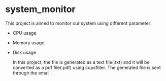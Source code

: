 # system_monitor
This project is aimed to monitor our system using different parameter:
- CPU usage
- Memory usage
- Disk usage

  In this project, the file is generated as a text file(.txt) and it will be converted as a pdf file(.pdf) using cupsfilter.
  The generated file is sent through the email.
  
